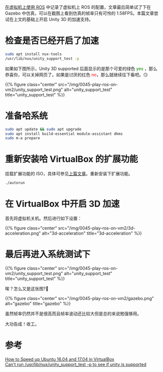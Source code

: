[在虚拟机上使用 ROS](/post/0044-play-ros-on-vm/) 中记录了虚拟机上 ROS 的配置，文章最后简单试了下在 Gazebo 中仿真，可以在截图上看到仿真的帧率只有可怜的 1.58FPS。本篇文章尝试在上文的基础上开启 Unity 3D 的加速支持。
<!--more-->

# 检查是否已经开启了加速  

``` bash
sudo apt install nux-tools
/usr/lib/nux/unity_support_test -p
```

如果如下图所示，Unity 3D supported 后面显示的是那个可爱的绿色 <font color="green">yes</font> ，那么恭喜你，可以关掉网页了。如果是讨厌的红色 <font color="red">no</font>，那么就继续往下看吧。😏

{{% figure class="center" src="/img/0045-play-ros-on-vm2/unity_support_test.png" alt="unity_support_test" title="unity_support_test" %}}  

# 准备哈系统  

``` bash
sudo apt update && sudo apt upgrade
sudo apt install build-essential module-assistant dkms
sudo m-a prepare
```

# 重新安装哈 VirtualBox 的扩展功能  

挂载扩展功能的 ISO，具体可参见[上篇文章](/post/0045-play-ros-on-vm2/)。重新安装下扩展功能。

``` bash
./autorun
```

# 在 VirtualBox 中开启 3D 加速  

首先将虚拟机关机。然后进行如下设置：

{{% figure class="center" src="/img/0045-play-ros-on-vm2/3d-acceleration.png" alt="3d-acceleration" title="3d-acceleration" %}}

# 最后再进入系统测试下  

{{% figure class="center" src="/img/0045-play-ros-on-vm2/unity_support_test.png" alt="unity_support_test" title="unity_support_test" %}}  

唉？怎么又是这张图?🤔  

{{% figure class="center" src="/img/0045-play-ros-on-vm2/gazebo.png" alt="gazebo" title="gazebo" %}}  

虽然帧率仍然并不是很高而且帧率波动还比较大但是总的来说勉强够用。  

大功告成！收工。


# 参考  

[How to Speed up Ubuntu 16.04 and 17.04 in VirtualBox
](https://www.linuxbabe.com/virtualbox/speed-up-ubuntu-virtualbox)  
[Can't run /usr/lib/nux/unity_support_test -p to see if unity is supported](https://ubuntuforums.org/showthread.php?t=1856762)  


